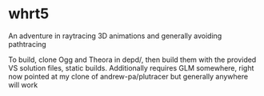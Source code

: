 # whrt5
An adventure in raytracing 3D animations and generally avoiding pathtracing

To build, clone Ogg and Theora in depd/, then build them with the provided VS solution files, static builds. 
Additionally requires GLM somewhere, right now pointed at my clone of andrew-pa/plutracer but generally anywhere will work
